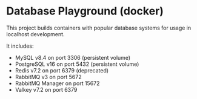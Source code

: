 # Database Playground (docker)

This project builds containers with popular database systems for usage in localhost development.

It includes:
- MySQL v8.4 on port 3306 (persistent volume)
- PostgreSQL v16 on port 5432 (persistent volume)
- Redis v7.2 on port 6379 (deprecated)
- RabbitMQ v3 on port 5672
- RabbitMQ Manager on port 15672
- Valkey v7.2 on port 6379